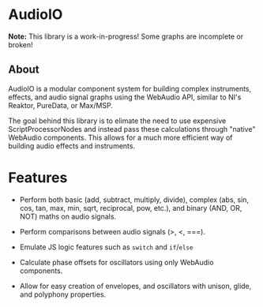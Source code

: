 AudioIO
=======

**Note:** This library is a work-in-progress! Some graphs are incomplete or broken!


About
-----

AudioIO is a modular component system for building complex instruments, effects, and audio signal graphs using the WebAudio API, similar to NI's Reaktor, PureData, or Max/MSP.

The goal behind this library is to elimate the need to use expensive ScriptProcessorNodes and instead pass these calculations through "native" WebAudio components. This allows for a much more efficient way of building audio effects and instruments.


Features
========

* Perform both basic (add, subtract, multiply, divide), complex (abs, sin, cos, tan, max, min, sqrt, reciprocal, pow, etc.), and binary (AND, OR, NOT) maths on audio signals.

* Perform comparisons between audio signals (>, <, ===).

* Emulate JS logic features such as `switch` and `if`/`else`

* Calculate phase offsets for oscillators using only WebAudio components.

* Allow for easy creation of envelopes, and oscillators with unison, glide, and polyphony properties.